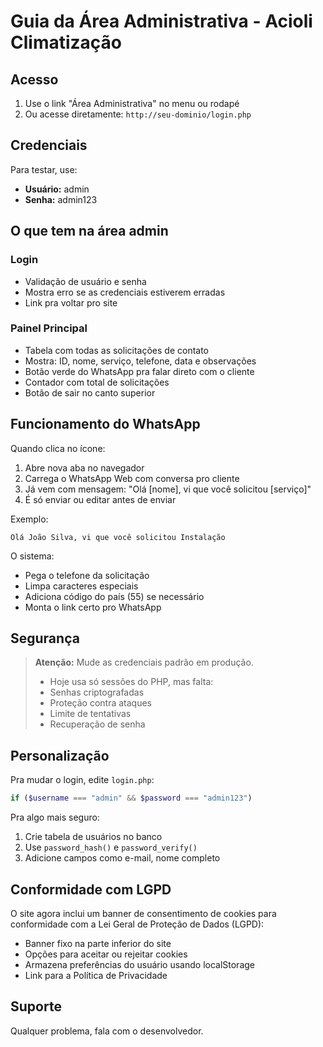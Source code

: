 # Guia da Área Administrativa - Acioli Climatização

## Acesso

1. Use o link "Área Administrativa" no menu ou rodapé
2. Ou acesse diretamente: `http://seu-dominio/login.php`

## Credenciais

Para testar, use:
- **Usuário:** admin
- **Senha:** admin123

## O que tem na área admin

### Login
- Validação de usuário e senha
- Mostra erro se as credenciais estiverem erradas
- Link pra voltar pro site

### Painel Principal
- Tabela com todas as solicitações de contato
- Mostra: ID, nome, serviço, telefone, data e observações
- Botão verde do WhatsApp pra falar direto com o cliente
- Contador com total de solicitações
- Botão de sair no canto superior

## Funcionamento do WhatsApp

Quando clica no ícone:
1. Abre nova aba no navegador
2. Carrega o WhatsApp Web com conversa pro cliente
3. Já vem com mensagem: "Olá [nome], vi que você solicitou [serviço]"
4. É só enviar ou editar antes de enviar

Exemplo:
```
Olá João Silva, vi que você solicitou Instalação
```

O sistema:
- Pega o telefone da solicitação
- Limpa caracteres especiais
- Adiciona código do país (55) se necessário
- Monta o link certo pro WhatsApp

## Segurança

> **Atenção:** Mude as credenciais padrão em produção. 
> - Hoje usa só sessões do PHP, mas falta:
> - Senhas criptografadas
> - Proteção contra ataques
> - Limite de tentativas
> - Recuperação de senha

## Personalização

Pra mudar o login, edite `login.php`:

```php
if ($username === "admin" && $password === "admin123")
```

Pra algo mais seguro:
1. Crie tabela de usuários no banco
2. Use `password_hash()` e `password_verify()`
3. Adicione campos como e-mail, nome completo

## Conformidade com LGPD

O site agora inclui um banner de consentimento de cookies para conformidade com a Lei Geral de Proteção de Dados (LGPD):
- Banner fixo na parte inferior do site
- Opções para aceitar ou rejeitar cookies
- Armazena preferências do usuário usando localStorage
- Link para a Política de Privacidade

## Suporte

Qualquer problema, fala com o desenvolvedor.
